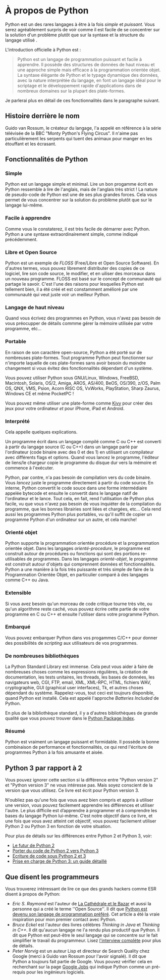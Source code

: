 # À propos de Python

Python est un des rares langages à être à la fois _simple_ et _puissant_.  Vous serez agréablement surpris de voir comme il est facile de se concentrer sur la solution d'un problème plutôt que sur la syntaxe et la structure du langage utilisé .

L'introduction officielle à Python est :

> Python est un langage de programmation puissant et facile à apprendre. Il possède des structures de données de haut niveau et une approche simple mais efficace à la programmation orientée objet. La syntaxe élégante de Python et le typage dynamique des données, avec la nature interprétée du langage, en font un langage idéal pour le scriptage et le développement rapide d'applications dans de nombreux domaines sur la plupart des plate-formes.

Je parlerai plus en détail de ces fonctionnalités dans le paragraphe suivant.

## Histoire derrière le nom

Guido van Rossum, le créateur du langage, l'a appelé en référence à la série télévisée de la BBC "Monty Python's Flying Circus". Il n'aime pas particulièrement les serpents qui tuent des animaux pour manger en les étouffant et les écrasant.

## Fonctionnalités de Python

### Simple

Python est un langage simple et minimal. Lire un bon progamme écrit en Python ressemble à lire de l'anglais, mais de l'anglais très strict ! La nature de pseudo-code de Python est une de ses plus grandes forces. Cela vous permet de vous concentrer sur la solution du problème plutôt que sur le langage lui-même.

### Facile à apprendre

Comme vous le constaterez, il est très facile de démarrer avec Python. Python a une syntaxe extraordinairement simple, comme indiqué précédemment.

### Libre et Open Source

Python est un exemple de _FLOSS_ (Free/Libre et Open Source Software). En d'autres termes, vous pouvez librement distributer des copies de ce logiciel, lire son code source, le modifier, et en uiliser des morceaux dans un nouveau programme. FLOSS est basé sur le concept de communauté qui partage le savoir. C'est l'une des raisons pour lesquelles Python est tellement bien, il a été créé et est constamment amélioré par une communauté qui veut juste voir un meilleur Python.

### Langage de haut niveau

Quand vous écrivez des programmes en Python, vous n'avez pas besoin de vous préocupper de détails commme gérer la mémoire utilisée par votre programme, etc...

### Portable

En raison de son caractère open-source, Python a été porté sur de nombreuses plate-formes. Tout programme Python peut fonctionner sur n'importe laquelle de ces plate-formes sans avoir besoin du moindre changement si vous évitez des fonctionnalités dépendant d'un système.

Vous pouvez utiliser Python sous GNU/Linux, Windows, FreeBSD, Macintosh, Solaris, OS/2, Amiga, AROS, AS/400, BeOS, OS/390, z/OS, Palm OS, QNX, VMS, Psion, Acorn RISC OS, VxWorks, PlayStation, Sharp Zaurus, Windows CE et même PocketPC !

Vous pouvez même utiliser une plate-forme comme [Kivy](http://kivy.org) pour créer des jeux pour votre ordinateur _et_ pour iPhone, iPad et Android.

### Interprété

Cela appelle quelques explications.

Un programme écrit dans un langage compilé comme C ou C++ est converti à partir du langage source (C ou C++) dans un langage parlé par l'ordinateur (code binaire avec des 0 et des 1) en utilisant un compilateur avec différents flags et options. Quand vous lancez le programme, l'éditeur de liens/le chargeur copie le programme du disque dur vers la mémoire et commence à l'exécuter.

Python, par contre, n'a pas besoin de compilation vers du code binaire. Vous _lancez_ juste le programme directement à partir du code source. En interne, Python convertit le code souce dans une forme intermédiaire appelée bytecode et ensuite le convertit dans le langage natif de l'ordinateur et le lance. Tout cela, en fait, rend l'utilisation de Python plus facile, vu que vous n'avez pas besoin de vous inquiéter de la compilation du programme, que les bonnes librairies sont liées et chargées, etc... Cela rend aussi les programmes Python plus portables, vu qu'il suffit de copier un programme Python d'un ordinateur sur un autre, et cela marche!

### Orienté objet

Python supporte la programmation orientée procédure et la programmation orientée objet. Dans les langages _orienté-procedure_, le programme est construit autour de procédures ou fonctions qui sont des portions re-utilisables de programmes. Dans les langages _orienté-objet_, le programme est construit autour d'objets qui comprennent données et fonctionnalités. Python a une manière à la fois très puissante et très simple de faire de la Programmation Orientée Objet, en particulier comparé à des langages comme C++ ou Java.

### Extensible

Si vous avez besoin qu'un morceau de code critique tourne très vite, ou qu'un algorithme reste caché, vous pouvez écrire cette partie de votre programme en C ou C\++ et ensuite  l'utiliser dans votre programme Python.

### Embarqué


Vous pouvez embarquer Python dans vos progammes C/C\++ pour donner des possibilités de _scripting_ aux utilisateurs de vos programmes.

### De nombreuses bibliothèques

La Python Standard Library est immense. Cela peut vous aider à faire de nombreuses choses comme les expressions régulières, la création de documentation, les tests unitaires, les threads, les bases de données, les navigateurs web, CGI, FTP, email, XML, XML-RPC, HTML, fichiers WAV, cryptographie, GUI (graphical user interfaces), Tk, et autres choses dépendant du système. Rappelez-vous, tout ceci est toujours disponible, quand Python est installé. Cela est appelé l'approche _Batteries Included_ de Python.

En plus de la bibliothèque standard, il y a d'autres bibliothèques de grande qualité que vous pouvez trouver dans le [Python Package Index](http://pypi.python.org/pypi).

### Résumé

Python est vraiment un langage puissant et formidable. Il possède la bonne combinaison de performance et fonctionnalités, ce qui rend l'écriture de programmes Python à la fois amusante et aisée.

## Python 3 par rapport à 2

Vous pouvez ignorer cette section si la différence entre "Python version 2" et "Python version 3" ne vous intéresse pas. Mais soyez conscient de la version que vous utilisez. Ce livre est écrit pour Python version 3.

N'oubliez pas qu'une fois que vous avez bien compris et appris à utiliser une version, vous pouvez facilement apprendre les différences et utiliser l'autre. Le plus difficile est d’apprendre à programmer et à comprendre les bases du langage Python lui-même. C’est notre objectif dans ce livre, et une fois que vous avez atteint cet objectif, vous pouvez facilement utiliser Python 2 ou Python 3 en fonction de votre situation.

Pour plus de détails sur les différences entre Python 2 et Python 3, voir:

- [Le futur de Python 2](http://lwn.net/Articles/547191/)
- [Porter du code de Python 2 vers Python 3](https://docs.python.org/3/howto/pyporting.html)
- [Ecriture de code sous Python 2 et 3](https://wiki.python.org/moin/PortingToPy3k/BilingualQuickRef)
- [Prise en charge de Python 3: un guide détaillé](http://python3porting.com)

## Que disent les programmeurs

Vous trouverez intéressant de lire ce que des grands hackers comme ESR disent à propos de Python:

- _Eric S. Raymond_ est l'auteur de [La Cathédrale et le Bazar](http://fr.wikipedia.org/wiki/La_Cath%C3%A9drale_et_le_Bazar) et aussi la personne qui a créé le terme ''Open Source''. Il dit que [Python est devenu son langage de programmation préféré](http://www.linuxjournal.com/article.php?sid=3882). Cet article a été la vraie inspiration pour mon premier contact avec Python.
- _Bruce Eckel_ est l'auteur des livres célèbres _Thinking in Java_ et _Thinking in C++_. Il dit qu'aucun langage ne l'a rendu plus productif que Python. Il dit que Python est peut-être le seul langage qui se concentre sur le fait simplifier le travail du programmeur. Lisez  [l'interview complète](http://www.artima.com/intv/aboutme.html) pour plus de détails.
- _Peter Norvig_ est un auteur Lisp et directeur de Search Quality chez Google (merci à Guido van Rossum pour l'avoir signalé). Il dit que Python a toujours fait partie de Google. Vous pouvez vérifier cela en recherchant sur la page [Google Jobs](http://www.google.com/jobs/index.html) qui indique Python comme un pré-requis pour les ingénieurs logiciels.
